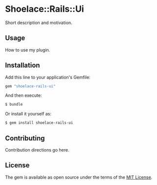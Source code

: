 # Shoelace::Rails::Ui
Short description and motivation.

## Usage
How to use my plugin.

## Installation
Add this line to your application's Gemfile:

```ruby
gem "shoelace-rails-ui"
```

And then execute:
```bash
$ bundle
```

Or install it yourself as:
```bash
$ gem install shoelace-rails-ui
```

## Contributing
Contribution directions go here.

## License
The gem is available as open source under the terms of the [MIT License](https://opensource.org/licenses/MIT).
